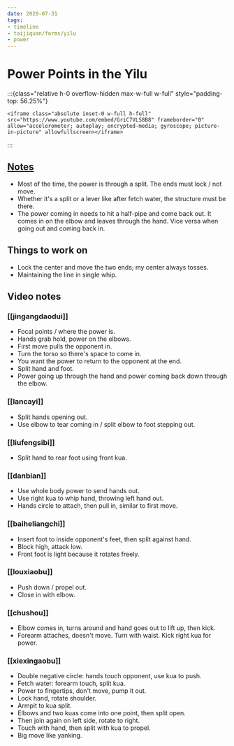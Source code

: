 ```yaml
---
date: 2020-07-31
tags:
- timeline
- taijiquan/forms/yilu
- power
---
```


# Power Points in the Yilu

:::{class="relative h-0 overflow-hidden max-w-full w-full" style="padding-top: 56.25%"}
```{=html}
<iframe class="absolute inset-0 w-full h-full" src="https://www.youtube.com/embed/GriC7VLS8B8" frameborder="0" allow="accelerometer; autoplay; encrypted-media; gyroscope; picture-in-picture" allowfullscreen></iframe>
```
:::

## [Notes](http://practicalmethod.com/2020/07/yilu-first-13-moves-power-points-20200717-online-video-trailer/)
* Most of the time, the power is through a split.  The ends must lock / not move.
* Whether it's a split or a lever like after fetch water, the structure must be there.
* The power coming in needs to hit a half-pipe and come back out.  It comes in on the elbow and leaves through the hand.  Vice versa when going out and coming back in.

## Things to work on
* Lock the center and move the two ends; my center always tosses.
* Maintaining the line in single whip.

## Video notes
### [[jingangdaodui]]
* Focal points / where the power is.
* Hands grab hold, power on the elbows.
* First move pulls the opponent in.
* Turn the torso so there's space to come in.
* You want the power to return to the opponent at the end.
* Split hand and foot.
* Power going up through the hand and power coming back down through the elbow.

### [[lancayi]]
* Split hands opening out.
* Use elbow to tear coming in / split elbow to foot stepping out.

### [[liufengsibi]]
* Split hand to rear foot using front kua.

### [[danbian]]
* Use whole body power to send hands out.
* Use right kua to whip hand, throwing left hand out.
* Hands circle to attach, then pull in, similar to first move.

### [[baiheliangchi]]
* Insert foot to inside opponent's feet, then split against hand.
* Block high, attack low.
* Front foot is light because it rotates freely.

### [[louxiaobu]]
* Push down / propel out.
* Close in with elbow.

### [[chushou]]
* Elbow comes in, turns around and hand goes out to lift up, then kick.
* Forearm attaches, doesn't move.  Turn with waist.  Kick right kua for power.

### [[xiexingaobu]]
* Double negative circle: hands touch opponent, use kua to push.
* Fetch water: forearm touch, split kua.
* Power to fingertips, don't move, pump it out.
* Lock hand, rotate shoulder.
* Armpit to kua split.
* Elbows and two kuas come into one point, then split open.
* Then join again on left side, rotate to right.
* Touch with hand, then split with kua to propel.
* Big move like yanking.